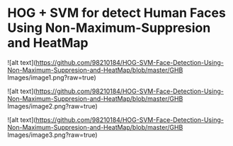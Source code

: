 # HOG + SVM for detect Human Faces Using Non-Maximum-Suppresion and HeatMap
![alt text](https://github.com/98210184/HOG-SVM-Face-Detection-Using-Non-Maximum-Suppresion-and-HeatMap/blob/master/GHB Images/image1.png?raw=true)

![alt text](https://github.com/98210184/HOG-SVM-Face-Detection-Using-Non-Maximum-Suppresion-and-HeatMap/blob/master/GHB Images/image2.png?raw=true)

![alt text](https://github.com/98210184/HOG-SVM-Face-Detection-Using-Non-Maximum-Suppresion-and-HeatMap/blob/master/GHB Images/image3.png?raw=true)
